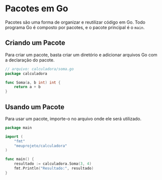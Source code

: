 # Pacotes em Go

Pacotes são uma forma de organizar e reutilizar código em Go. Todo programa Go é composto por pacotes, e o pacote principal é o `main`.

## Criando um Pacote

Para criar um pacote, basta criar um diretório e adicionar arquivos Go com a declaração do pacote.

```go
// arquivo: calculadora/soma.go
package calculadora

func Soma(a, b int) int {
    return a + b
}
```

## Usando um Pacote

Para usar um pacote, importe-o no arquivo onde ele será utilizado.

```go
package main

import (
    "fmt"
    "meuprojeto/calculadora"
)

func main() {
    resultado := calculadora.Soma(3, 4)
    fmt.Println("Resultado:", resultado)
}
```
